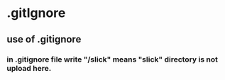 # .gitIgnore
## use of .gitignore

### in .gitignore file write "/slick" means "slick" directory is not upload here. 
